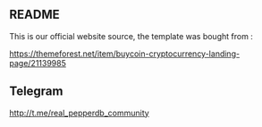 ## README

This is our official website source, the template was bought from :

https://themeforest.net/item/buycoin-cryptocurrency-landing-page/21139985


## Telegram

http://t.me/real_pepperdb_community

